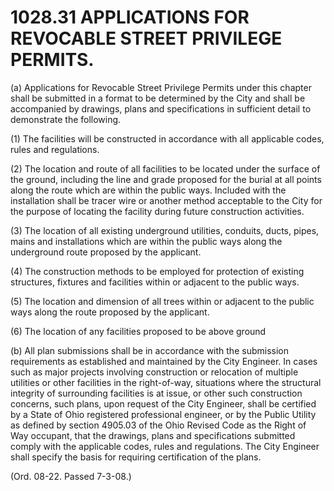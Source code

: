 1028.31 APPLICATIONS FOR REVOCABLE STREET PRIVILEGE PERMITS.
============================================================

​(a) Applications for Revocable Street Privilege Permits under this
chapter shall be submitted in a format to be determined by the City and
shall be accompanied by drawings, plans and specifications in sufficient
detail to demonstrate the following.

​(1) The facilities will be constructed in accordance with all
applicable codes, rules and regulations.

​(2) The location and route of all facilities to be located under the
surface of the ground, including the line and grade proposed for the
burial at all points along the route which are within the public ways.
Included with the installation shall be tracer wire or another method
acceptable to the City for the purpose of locating the facility during
future construction activities.

​(3) The location of all existing underground utilities, conduits,
ducts, pipes, mains and installations which are within the public ways
along the underground route proposed by the applicant.

​(4) The construction methods to be employed for protection of existing
structures, fixtures and facilities within or adjacent to the public
ways.

​(5) The location and dimension of all trees within or adjacent to the
public ways along the route proposed by the applicant.

​(6) The location of any facilities proposed to be above ground

​(b) All plan submissions shall be in accordance with the submission
requirements as established and maintained by the City Engineer. In
cases such as major projects involving construction or relocation of
multiple utilities or other facilities in the right-of-way, situations
where the structural integrity of surrounding facilities is at issue, or
other such construction concerns, such plans, upon request of the City
Engineer, shall be certified by a State of Ohio registered professional
engineer, or by the Public Utility as defined by section 4905.03 of the
Ohio Revised Code as the Right of Way occupant, that the drawings, plans
and specifications submitted comply with the applicable codes, rules and
regulations. The City Engineer shall specify the basis for requiring
certification of the plans.

(Ord. 08-22. Passed 7-3-08.)
